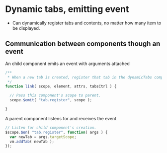 # Dynamic tabs, emitting event
- Can dynamically register tabs and contents, no matter how many item to be displayed.

## Communication between components though an event

An child component emits an event with arguments attached
```js
/**
 * When a new tab is created, register that tab in the dynamicTabs component's list.
 */
function link( scope, element, attrs, tabsCtrl ) {

  // Pass this component's scope to parent.
  scope.$emit( "tab.register", scope );

}
```

A parent component listens for and receives the event
```js
// Listen for child component's creation.
$scope.$on( "tab.register", function( args ) {
  var newTab = args.targetScope;
  vm.addTab( newTab );
});
```
